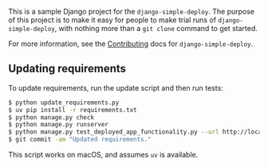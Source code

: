 This is a sample Django project for the `django-simple-deploy`. The purpose of this project is to make it easy for people to make trial runs of `django-simple-deploy`, with nothing more than a `git clone` command to get started.

For more information, see the [Contributing](https://django-simple-deploy.readthedocs.io/en/latest/contributing/) docs for `django-simple-deploy`.

## Updating requirements

To update requirements, run the update script and then run tests:

```sh
$ python update_requirements.py
$ uv pip install -r requirements.txt
$ python manage.py check
$ python manage.py runserver
$ python manage.py test_deployed_app_functionality.py --url http://localhost:8000/ --flush-db
$ git commit -am "Updated requirements."
```

This script works on macOS, and assumes `uv` is available.
